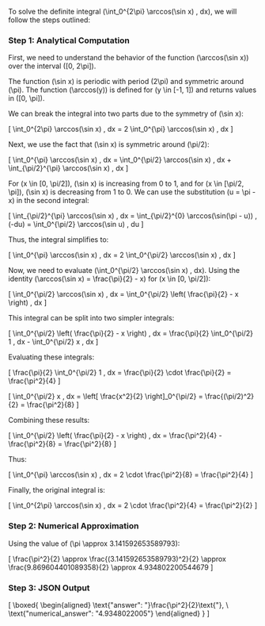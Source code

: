 To solve the definite integral \(\int_0^{2\pi} \arccos(\sin x) \, dx\), we will follow the steps outlined:

### Step 1: Analytical Computation

First, we need to understand the behavior of the function \(\arccos(\sin x)\) over the interval \([0, 2\pi]\).

The function \(\sin x\) is periodic with period \(2\pi\) and symmetric around \(\pi\). The function \(\arccos(y)\) is defined for \(y \in [-1, 1]\) and returns values in \([0, \pi]\).

We can break the integral into two parts due to the symmetry of \(\sin x\):

\[
\int_0^{2\pi} \arccos(\sin x) \, dx = 2 \int_0^{\pi} \arccos(\sin x) \, dx
\]

Next, we use the fact that \(\sin x\) is symmetric around \(\pi/2\):

\[
\int_0^{\pi} \arccos(\sin x) \, dx = \int_0^{\pi/2} \arccos(\sin x) \, dx + \int_{\pi/2}^{\pi} \arccos(\sin x) \, dx
\]

For \(x \in [0, \pi/2]\), \(\sin x\) is increasing from 0 to 1, and for \(x \in [\pi/2, \pi]\), \(\sin x\) is decreasing from 1 to 0. We can use the substitution \(u = \pi - x\) in the second integral:

\[
\int_{\pi/2}^{\pi} \arccos(\sin x) \, dx = \int_{\pi/2}^{0} \arccos(\sin(\pi - u)) \, (-du) = \int_0^{\pi/2} \arccos(\sin u) \, du
\]

Thus, the integral simplifies to:

\[
\int_0^{\pi} \arccos(\sin x) \, dx = 2 \int_0^{\pi/2} \arccos(\sin x) \, dx
\]

Now, we need to evaluate \(\int_0^{\pi/2} \arccos(\sin x) \, dx\). Using the identity \(\arccos(\sin x) = \frac{\pi}{2} - x\) for \(x \in [0, \pi/2]\):

\[
\int_0^{\pi/2} \arccos(\sin x) \, dx = \int_0^{\pi/2} \left( \frac{\pi}{2} - x \right) \, dx
\]

This integral can be split into two simpler integrals:

\[
\int_0^{\pi/2} \left( \frac{\pi}{2} - x \right) \, dx = \frac{\pi}{2} \int_0^{\pi/2} 1 \, dx - \int_0^{\pi/2} x \, dx
\]

Evaluating these integrals:

\[
\frac{\pi}{2} \int_0^{\pi/2} 1 \, dx = \frac{\pi}{2} \cdot \frac{\pi}{2} = \frac{\pi^2}{4}
\]

\[
\int_0^{\pi/2} x \, dx = \left[ \frac{x^2}{2} \right]_0^{\pi/2} = \frac{(\pi/2)^2}{2} = \frac{\pi^2}{8}
\]

Combining these results:

\[
\int_0^{\pi/2} \left( \frac{\pi}{2} - x \right) \, dx = \frac{\pi^2}{4} - \frac{\pi^2}{8} = \frac{\pi^2}{8}
\]

Thus:

\[
\int_0^{\pi} \arccos(\sin x) \, dx = 2 \cdot \frac{\pi^2}{8} = \frac{\pi^2}{4}
\]

Finally, the original integral is:

\[
\int_0^{2\pi} \arccos(\sin x) \, dx = 2 \cdot \frac{\pi^2}{4} = \frac{\pi^2}{2}
\]

### Step 2: Numerical Approximation

Using the value of \(\pi \approx 3.141592653589793\):

\[
\frac{\pi^2}{2} \approx \frac{(3.141592653589793)^2}{2} \approx \frac{9.869604401089358}{2} \approx 4.934802200544679
\]

### Step 3: JSON Output

\[
\boxed{
\begin{aligned}
\text{"answer": "}\frac{\pi^2}{2}\text{"}, \\
\text{"numerical_answer": "4.9348022005"}
\end{aligned}
}
\]